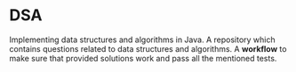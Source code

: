 # DSA
Implementing data structures and algorithms in Java.
A repository which contains questions related to data structures and algorithms. 
A **workflow** to make sure that provided solutions work and pass all the mentioned tests.

